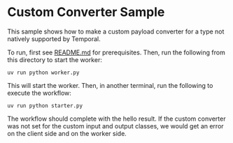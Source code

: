 # Custom Converter Sample

This sample shows how to make a custom payload converter for a type not natively supported by Temporal.

To run, first see [README.md](../README.md) for prerequisites. Then, run the following from this directory to start the
worker:

    uv run python worker.py

This will start the worker. Then, in another terminal, run the following to execute the workflow:

    uv run python starter.py

The workflow should complete with the hello result. If the custom converter was not set for the custom input and output
classes, we would get an error on the client side and on the worker side.